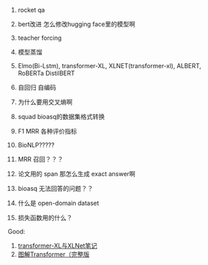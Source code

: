1. rocket qa

2. bert改进 怎么修改hugging face里的模型啊

3. teacher forcing

4. 模型蒸馏

5. Elmo(Bi-Lstm), transformer-XL, XLNET(transformer-xl), ALBERT, RoBERTa DistilBERT

6. 自回归 自编码

7. 为什么要用交叉熵啊

8. squad bioasq的数据集格式转换

9. F1 MRR 各种评价指标
9. BioNLP?????

10. MRR 召回？？？

11. 论文用的 span 那怎么生成 exact answer啊

12. bioasq 无法回答的问题？？

13. 什么是 open-domain dataset

14. 损失函数用的什么？




   








Good:

1. [transformer-XL与XLNet笔记](https://carlos9310.github.io/2019/11/11/transformer-xl-and-xlnet/#transformer-xl)
2. [图解Transformer（完整版](https://mp.weixin.qq.com/s?__biz=MzI4MDYzNzg4Mw==&mid=2247515317&idx=3&sn=d06f49715290c8f8c56144031d1e60b3&chksm=ebb78461dcc00d77b57d12d4ec9388054ffa0e06fa1b2454e9c7f4b785f114983fe4708ecf0a&mpshare=1&scene=1&srcid=10283WjnstRZgfMrxAz3yN6B&sharer_sharetime=1603868715511&sharer_shareid=bce0786e4f1449b9738bd32da860598c&key=3802bbcd5b9ad3c8b1a3d22507849c97d96a6b79ba33afc621bfe40c3b4c9cdc9dd87c5ba1f8802bdb01efe9a2bd33df985893df8e84a23760992fde905a00d540b1ebc130172fa98ea66a64792f2d5ddfbf5cbfee25c05b19b784145815738aaaab7c6a075bb83f8b2633f202ec885582dd707ffea664b976fdd28eed42ff6d&ascene=1&uin=NTk5OTc0NzIw&devicetype=Windows+10&version=62080079&lang=zh_CN&exportkey=AczaRPHKKPDUXHYuTx19sUU%3D&pass_ticket=LqaPdpAlxUCTvfSV4HCZR0c1rls0cwugJ8baUsYJbO%2Bk3wt%2Boq7TzVjTttT3HA8g&wx_header=0)

